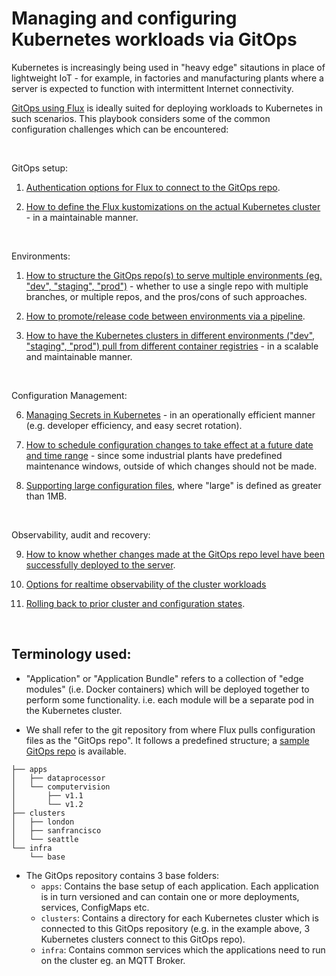 # Managing and configuring Kubernetes workloads via GitOps

Kubernetes is increasingly being used in "heavy edge" sitautions in place of lightweight IoT - for example, in factories and manufacturing plants where a server is expected to function with intermittent Internet connectivity.

[GitOps using Flux](https://www.weave.works/technologies/gitops/) is ideally suited for deploying workloads to Kubernetes in such scenarios.  This playbook considers some of the common configuration challenges which can be encountered:

<br>

GitOps setup:

1. [Authentication options for Flux to connect to the GitOps repo](ConnectionToGit.md).

2. [How to define the Flux kustomizations on the actual Kubernetes cluster](CreatingFluxKustomizations.md) - in a maintainable manner.


<br>

Environments:

1. [How to structure the GitOps repo(s) to serve multiple environments (eg. "dev", "staging", "prod")](GitOpsEnvironments.md) - whether to use a single repo with multiple branches, or multiple repos, and the pros/cons of such approaches.

2. [How to promote/release code between environments via a pipeline](GitOpsEnvironmentPipeline.md).

3. [How to have the Kubernetes clusters in different environments ("dev", "staging", "prod") pull from different container registries](ConfigureImageRegistry.md) - in a scalable and maintainable manner.


<br>

Configuration Management:

6. [Managing Secrets in Kubernetes](SecretsManagement.md) - in an operationally efficient manner (e.g. developer efficiency, and easy secret rotation).

7. [How to schedule configuration changes to take effect at a future date and time range](MaintenanceWindows.md) - since some industrial plants have predefined maintenance windows, outside of which changes should not be made.

8. [Supporting large configuration files](LargeConfigurationFiles.md), where "large" is defined as greater than 1MB.



<br>

Observability, audit and recovery:

9. [How to know whether changes made at the GitOps repo level have been successfully deployed to the server](NotificationProvider.md).

10. [Options for realtime observability of the cluster workloads](ClusterObservability.md)

11. [Rolling back to prior cluster and configuration states](Rollback.md).



<br>

## Terminology used:

* "Application" or "Application Bundle" refers to a collection of "edge modules" (i.e. Docker containers) which will be deployed together to perform some functionality.  i.e. each module will be a separate pod in the Kubernetes cluster.

* We shall refer to the git repository from where Flux pulls configuration files as the "GitOps repo".  It follows a predefined structure; a [sample GitOps repo](https://github.com/buzzfrog/contoso3) is available.


```
├── apps
│   ├── dataprocessor
│   └── computervision
│       ├── v1.1
│       └── v1.2
├── clusters
│   ├── london
│   ├── sanfrancisco
│   └── seattle
└── infra
    └── base
```

  - The GitOps repository contains 3 base folders:
    - `apps`: Contains the base setup of each application. Each application is in turn versioned and can contain one or more deployments, services, ConfigMaps etc.
    - `clusters`: Contains a directory for each Kubernetes cluster which is connected to this GitOps repository (e.g. in the example above, 3 Kubernetes clusters connect to this GitOps repo).
    - `infra`: Contains common services which the applications need to run on the cluster eg. an MQTT Broker.
